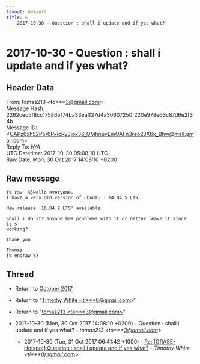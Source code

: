 ```yaml
---
layout: default
title: >
    2017-10-30 - Question : shall i update and if yes what?
---
```


# 2017-10-30 - Question : shall i update and if yes what?

## Header Data

From: tomas213 \<to***3@gmail.com\><br>
Message Hash: 2262ced5f8cc175865174ba33eaff27d4a30607250f220e978e63c87d6e2f34b<br>
Message ID: \<CAPz6xh52P5r6PxicRy3jox36_QMhnuvEmOAFn3reo2JX6x_Bhw@mail.gmail.com\><br>
Reply To: _N/A_<br>
UTC Datetime: 2017-10-30 05:08:10 UTC<br>
Raw Date: Mon, 30 Oct 2017 14:08:10 +0200<br>

## Raw message

```
{% raw  %}Hello everyone.
I have a very old version of ubuntu : 14.04.5 LTS

New release '16.04.2 LTS' available.

Shall i do it? anyone has problems with it or better leave it since it's
working?

Thank you

Thomas
{% endraw %}
```

## Thread

+ Return to [October 2017](/archive/2017/10)

+ Return to "[Timothy White <ti***8<span>@</span>gmail.com>](/authors/ti___8_at_gmail_com)"
+ Return to "[tomas213 <to***3<span>@</span>gmail.com>](/authors/to___3_at_gmail_com)"

+ 2017-10-30 (Mon, 30 Oct 2017 14:08:10 +0200) - Question : shall i update and if yes what? - _tomas213 \<to***3@gmail.com\>_
  + 2017-10-30 (Tue, 31 Oct 2017 06:41:42 +1000) - [Re: [GRASE-Hotspot] Question : shall i update and if yes what?](/archive/2017/10/05ec30a932c38c9f899b6d611fe37b2188e688b13e25fb70587e56f48506fc63) - _Timothy White \<ti***8@gmail.com\>_

